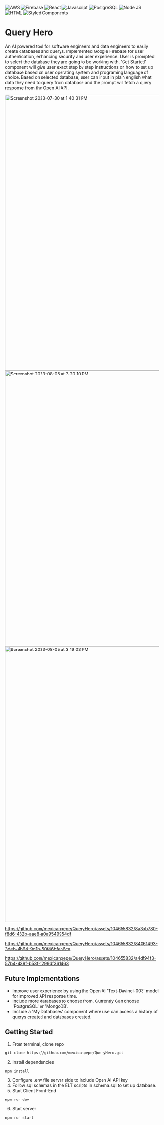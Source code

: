 ![AWS](https://img.shields.io/badge/Amazon_AWS-FF9900?style=for-the-badge&logo=amazonaws&logoColor=white)
![Firebase](https://img.shields.io/badge/firebase-ffca28?style=for-the-badge&logo=firebase&logoColor=black)
![React](https://img.shields.io/badge/React-20232A?style=for-the-badge&logo=react&logoColor=61DAFB)
![Javascript](https://img.shields.io/badge/JavaScript-323330?style=for-the-badge&logo=javascript&logoColor=F7DF1E)
![PostgreSQL](https://img.shields.io/badge/PostgreSQL-316192?style=for-the-badge&logo=postgresql&logoColor=white)
![Node JS](https://img.shields.io/badge/Node.js-339933?style=for-the-badge&logo=nodedotjs&logoColor=white)
![HTML](https://img.shields.io/badge/HTML5-E34F26?style=for-the-badge&logo=html5&logoColor=white)
![Styled Components](https://img.shields.io/badge/styled--components-DB7093?style=for-the-badge&logo=styled-components&logoColor=white)

# Query Hero
An AI powered tool for software engineers and data engineers to easily create databases and querys. Implemented Google Firebase for user authentication, enhancing security and user experience. User is prompted to select the database they are going to be working with. 'Get Started' component will give user exact step by step instructions on how to set up database based on user operating system and programing language of choice. Based on selected database, user can input in plain english what data they need to query from database and the prompt will fetch a query response from the Open AI API. 

<img width="900" alt="Screenshot 2023-07-30 at 1 40 31 PM" src="https://github.com/mexicanpepe/QueryHero/assets/104655832/84d947eb-36a4-4a08-aab8-287a203114d3">

<img width="900" alt="Screenshot 2023-08-05 at 3 20 10 PM" src="https://github.com/mexicanpepe/QueryHero/assets/104655832/d1c5d112-0e10-4364-8aaa-da5402fd9fb2">

<img width="900" alt="Screenshot 2023-08-05 at 3 19 03 PM" src="https://github.com/mexicanpepe/QueryHero/assets/104655832/50bd28d3-6af2-413a-ac18-211d45348075">


https://github.com/mexicanpepe/QueryHero/assets/104655832/8a3bb780-f8d6-432b-aae8-a0a9549954df

https://github.com/mexicanpepe/QueryHero/assets/104655832/84061493-3deb-4b64-9d1b-50f46bfeb6ca

https://github.com/mexicanpepe/QueryHero/assets/104655832/a4df94f3-57b4-439f-b53f-f299df361463


## Future Implementations
* Improve user experience by using the Open AI 'Text-Davinci-003' model for improved API response time.
* Include more databases to choose from. Currently Can choose 'PostgreSQL' or 'MongoDB'.
* Include a 'My Databases' component where use can access a history of querys created and databases created.


## Getting Started
1. From terminal, clone repo
```
git clone https://github.com/mexicanpepe/QueryHero.git
```
2. Install dependencies
```
npm install
```
3. Configure .env file server side to include Open AI API key
4. Follow sql schemas in the ELT scripts in schema.sql to set up database.
5. Start Client Front-End
```
npm run dev
```
6. Start server
```
npm run start
```
